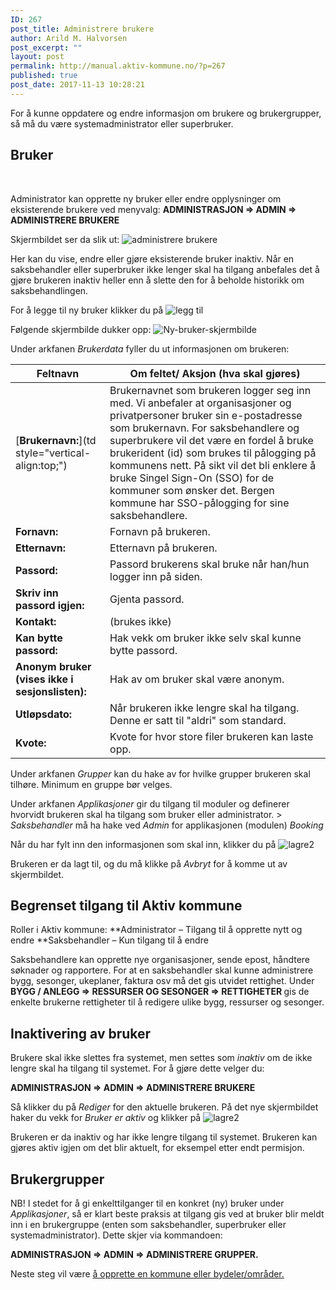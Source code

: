 ```yaml
---
ID: 267
post_title: Administrere brukere
author: Arild M. Halvorsen
post_excerpt: ""
layout: post
permalink: http://manual.aktiv-kommune.no/?p=267
published: true
post_date: 2017-11-13 10:28:21
---
```

For å kunne oppdatere og endre informasjon om brukere og brukergrupper, så må du være systemadministrator eller superbruker.
<h2>Bruker</h2>
&nbsp;

Administrator kan opprette ny bruker eller endre opplysninger om eksisterende brukere ved menyvalg:
<strong>ADMINISTRASJON =&gt; ADMIN =&gt; ADMINISTRERE BRUKERE</strong>

Skjermbildet ser da slik ut:
![administrere brukere](http://manual.aktiv-kommune.no/wp-content/uploads/2018/02/brukereogbrukergrupper.png)

Her kan du vise, endre eller gjøre eksisterende bruker inaktiv. Når en saksbehandler eller superbruker ikke lenger skal ha tilgang anbefales det å gjøre brukeren inaktiv heller enn å slette den for å beholde historikk om saksbehandlingen.

For å legge til ny bruker klikker du på
![legg til](http://manual.aktiv-kommune.no/wp-content/uploads/2017/12/leggtil.png)

Følgende skjermbilde dukker opp:
![Ny-bruker-skjermbilde](http://manual.aktiv-kommune.no/wp-content/uploads/2017/11/Ny-bruker-skjermbilde.png)

Under arkfanen *Brukerdata* fyller du ut informasjonen om brukeren:

**Feltnavn**| Om feltet/ Aksjon (hva skal gjøres)
--------------------------|---------------------------------------------
[**Brukernavn:**](td style="vertical-align:top;") |Brukernavnet som brukeren logger seg inn med. Vi anbefaler at organisasjoner og privatpersoner bruker sin e-postadresse som brukernavn. For saksbehandlere og superbrukere vil det være en fordel å bruke brukerident (id) som brukes til pålogging på kommunens nett. På sikt vil det bli enklere å bruke Singel Sign-On (SSO) for de kommuner som ønsker det. Bergen kommune har SSO-pålogging for sine saksbehandlere.
**Fornavn:** |Fornavn på brukeren.
**Etternavn:** |Etternavn på brukeren.
**Passord:** |Passord brukerens skal bruke når han/hun logger inn på siden.
**Skriv inn passord igjen:** |Gjenta passord.
**Kontakt:**| (brukes ikke)
**Kan bytte passord:** |Hak vekk om bruker ikke selv skal kunne bytte passord.
**Anonym bruker (vises ikke i sesjonslisten):** |Hak av om bruker skal være anonym.
**Utløpsdato:** |Når brukeren ikke lengre skal ha tilgang. Denne er satt til "aldri" som standard.
**Kvote:** |Kvote for hvor store filer brukeren kan laste opp.

Under arkfanen *Grupper* kan du hake av for hvilke grupper brukeren skal tilhøre. Minimum en gruppe bør velges.

Under arkfanen *Applikasjoner* gir du tilgang til moduler og definerer hvorvidt brukeren skal ha tilgang som bruker eller administrator.
&gt; *Saksbehandler* må ha hake ved *Admin* for applikasjonen (modulen) *Booking*

Når du har fylt inn den informasjonen som skal inn, klikker du på
![lagre2](http://manual.aktiv-kommune.no/wp-content/uploads/2017/12/lagre2.png)

Brukeren er da lagt til, og du må klikke på *Avbryt* for å komme ut av skjermbildet.

## Begrenset tilgang til Aktiv kommune
Roller i Aktiv kommune:
**Administrator – Tilgang til å opprette nytt og endre
**Saksbehandler – Kun tilgang til å endre

Saksbehandlere kan opprette nye organisasjoner, sende epost, håndtere søknader og rapportere. For at en saksbehandler skal kunne administrere bygg, sesonger, ukeplaner, faktura osv må det gis utvidet rettighet. Under <strong>BYGG / ANLEGG =&gt; RESSURSER OG SESONGER =&gt; RETTIGHETER </strong>gis de enkelte brukerne rettigheter til å redigere ulike bygg, ressurser og sesonger.

## Inaktivering av bruker

Brukere skal ikke slettes fra systemet, men settes som <em>inaktiv</em> om de ikke lengre skal ha tilgang til systemet. For å gjøre dette velger du:

<strong>ADMINISTRASJON =&gt; ADMIN =&gt; ADMINISTRERE BRUKERE</strong>

Så klikker du på *Rediger* for den aktuelle brukeren. På det nye skjermbildet haker du vekk for *Bruker er aktiv* og klikker på
![lagre2](http://manual.aktiv-kommune.no/wp-content/uploads/2017/12/lagre2.png)

Brukeren er da inaktiv og har ikke lengre tilgang til systemet. Brukeren kan gjøres aktiv igjen om det blir aktuelt, for eksempel etter endt permisjon.

## Brukergrupper

NB! I stedet for å gi enkelttilganger til en konkret (ny) bruker under *Applikasjoner*, så er klart beste praksis at tilgang gis ved at bruker blir meldt inn i en brukergruppe (enten som saksbehandler, superbruker eller systemadministrator). Dette skjer via kommandoen:

<strong>ADMINISTRASJON =&gt; ADMIN =&gt; ADMINISTRERE GRUPPER.</strong>

Neste steg vil være [å opprette en kommune eller bydeler/områder.](https://manual.aktiv-kommune.no/?p=291)